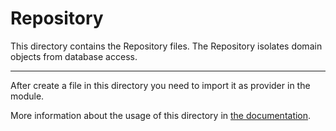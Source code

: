 # Repository

This directory contains the Repository files.
The Repository isolates domain objects from database access.

---

After create a file in this directory you need to import it as provider in the module.

More information about the usage of this directory in [the documentation](https://martinfowler.com/eaaCatalog/repository.html).
